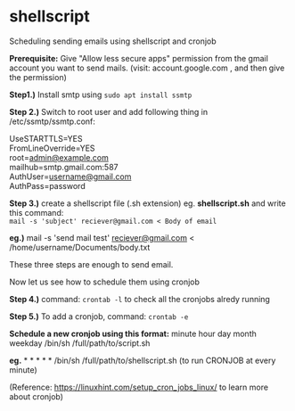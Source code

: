 # shellscript
Scheduling sending emails using shellscript and cronjob 

**Prerequisite:** Give "Allow less secure apps" permission from the gmail account you want to send mails. (visit: account.google.com , and then give the permission)   

**Step1.)** Install smtp using `sudo apt install ssmtp`

**Step 2.)** Switch to root user and add following thing in /etc/ssmtp/ssmtp.conf:

UseSTARTTLS=YES </br>
FromLineOverride=YES </br>
root=admin@example.com </br>
mailhub=smtp.gmail.com:587 </br>
AuthUser=username@gmail.com </br>
AuthPass=password

**Step 3.)** create a shellscript file (.sh extension) eg. **shellscript.sh** and write this command: </br>
 `mail -s 'subject' reciever@gmail.com < Body of email`

**eg.)** mail -s 'send mail test' reciever@gmail.com < /home/username/Documents/body.txt

These three steps are enough to send email.

Now let us see how to schedule them using cronjob

**Step 4.)** command: `crontab -l` to check all the cronjobs alredy running

**Step 5.)** To add a cronjob, command: `crontab -e`

**Schedule a new cronjob using this format:**  minute hour day month weekday /bin/sh /full/path/to/script.sh

**eg.** * * * * * /bin/sh /full/path/to/shellscript.sh (to run CRONJOB at every minute)

(Reference: https://linuxhint.com/setup_cron_jobs_linux/  to learn more about cronjob)


